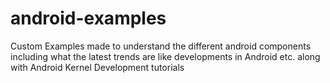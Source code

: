 android-examples
================

Custom Examples made to understand the different android components including what the latest trends are like developments in Android etc. along with Android Kernel Development tutorials
